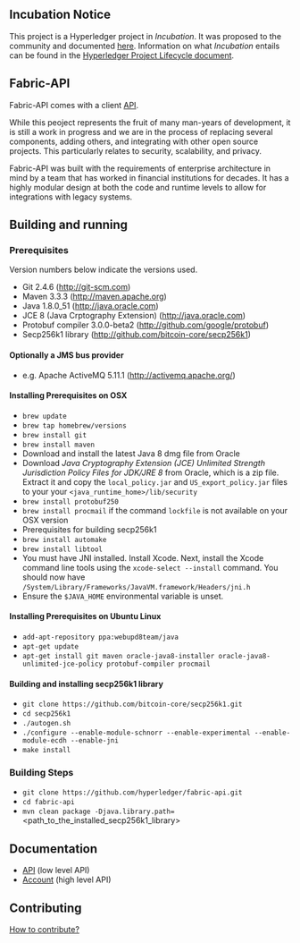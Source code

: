 ## Incubation Notice
This project is a Hyperledger project in _Incubation_. It was proposed to the community and documented [here](https://goo.gl/RYQZ5N). Information on what _Incubation_ entails can be found in the [Hyperledger Project Lifecycle document](https://goo.gl/4edNRc).

## Fabric-API
Fabric-API comes with a client [API](docs/api.md).

While this peoject represents the fruit of many man-years of development, it is still a work in progress and we are in the process of replacing several components, adding others, and integrating with other open source projects. This particularly relates to security, scalability, and privacy.

Fabric-API was built with the requirements of enterprise architecture in mind by a team that has worked in financial institutions for decades. It has a highly modular design at both the code and runtime levels to allow for integrations with legacy systems.

## Building and running

### Prerequisites
Version numbers below indicate the versions used.

 * Git 2.4.6 (http://git-scm.com)
 * Maven 3.3.3 (http://maven.apache.org)
 * Java 1.8.0_51 (http://java.oracle.com)
 * JCE 8 (Java Crptography Extension) (http://java.oracle.com)
 * Protobuf compiler 3.0.0-beta2 (http://github.com/google/protobuf)
 * Secp256k1 library (http://github.com/bitcoin-core/secp256k1)

#### Optionally a JMS bus provider
 * e.g. Apache ActiveMQ 5.11.1 (http://activemq.apache.org/)

#### Installing Prerequisites on OSX
 * ```brew update```
 * ```brew tap homebrew/versions```
 * ```brew install git```
 * ```brew install maven```
 * Download and install the latest Java 8 dmg file from Oracle
 * Download _Java Cryptography Extension (JCE) Unlimited Strength Jurisdiction Policy Files for JDK/JRE 8_ from Oracle, which is a zip file. Extract it and copy the `local_policy.jar` and `US_export_policy.jar` files to your your `<java_runtime_home>/lib/security`
 * ```brew install protobuf250```
 * ```brew install procmail``` if the command ```lockfile``` is not available on your OSX version
 * Prerequisites for building secp256k1
  * ```brew install automake```
  * ```brew install libtool```
  * You must have JNI installed. Install Xcode. Next, install the Xcode command line tools using the `xcode-select --install` command. You should now have `/System/Library/Frameworks/JavaVM.framework/Headers/jni.h`
  * Ensure the `$JAVA_HOME` environmental variable is unset.

#### Installing Prerequisites on Ubuntu Linux
 * ```add-apt-repository ppa:webupd8team/java```
 * ```apt-get update```
 * ```apt-get install git maven oracle-java8-installer oracle-java8-unlimited-jce-policy protobuf-compiler procmail```

#### Building and installing secp256k1 library
 * ```git clone https://github.com/bitcoin-core/secp256k1.git```
 * ```cd secp256k1```
 * ```./autogen.sh```
 * ```./configure --enable-module-schnorr --enable-experimental --enable-module-ecdh --enable-jni```
 * ```make install```

### Building Steps

 * ```git clone https://github.com/hyperledger/fabric-api.git```
 * ```cd fabric-api```
 * ```mvn clean package -Djava.library.path=```&lt;path_to_the_installed_secp256k1_library&gt;

## Documentation
 * [API](docs/api.md) (low level API)
 * [Account](docs/accountmodule.md) (high level API)

## Contributing
[How to contribute?](docs/contributing.md)
